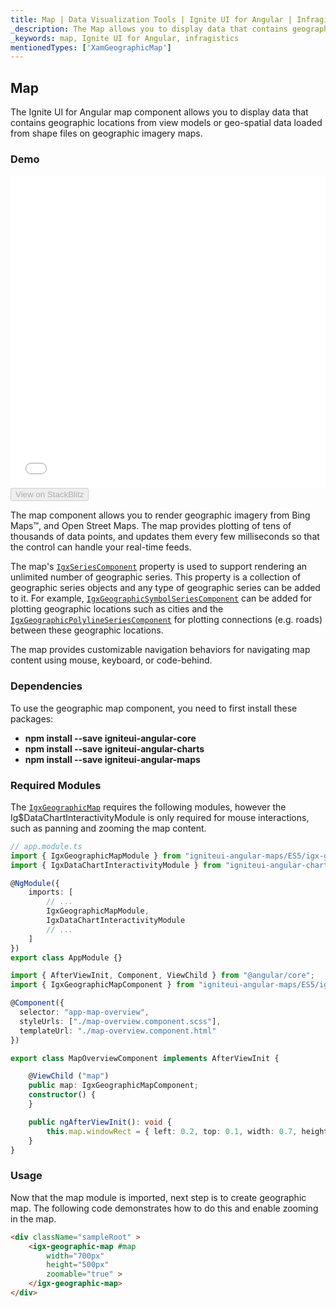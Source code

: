 ```yaml
---
title: Map | Data Visualization Tools | Ignite UI for Angular | Infragistics
_description: The Map allows you to display data that contains geographic locations from view models or geo-spatial data loaded from shape files on geographic imagery maps.View the demo, dependencies, usage and toolbar for more information.
_keywords: map, Ignite UI for Angular, infragistics
mentionedTypes: ['XamGeographicMap']
---
```


## Map

The Ignite UI for Angular map component allows you to display data that contains geographic locations from view models or geo-spatial data loaded from shape files on geographic imagery maps.

### Demo

<div class="sample-container loading" style="height: 500px">
    <iframe id="geo-map-overview-iframe" src='{environment:dvDemosBaseUrl}/maps/geo-map-overview' width="100%" height="100%" seamless frameBorder="0" onload="onXPlatSampleIframeContentLoaded(this);"></iframe>
</div>
<div>
    <button data-localize="stackblitz" disabled class="stackblitz-btn"   data-iframe-id="geo-map-overview-iframe" data-demos-base-url="{environment:dvDemosBaseUrl}">View on StackBlitz
    </button>
</div>

<div class="divider--half"></div>

The map component allows you to render geographic imagery from Bing Maps™, and Open Street Maps. The map provides plotting of tens of thousands of data points, and updates them every few milliseconds so that the control can handle your real-time feeds.

The map's [`IgxSeriesComponent`](/products/ignite-ui-angular/api/docs/typescript/latest/classes/igxseriescomponent.html) property is used to support rendering an unlimited number of geographic series. This property is a collection of geographic series objects and any type of geographic series can be added to it. For example, [`IgxGeographicSymbolSeriesComponent`](/products/ignite-ui-angular/api/docs/typescript/latest/classes/igxgeographicsymbolseriescomponent.html) can be added for plotting geographic locations such as cities and the [`IgxGeographicPolylineSeriesComponent`](/products/ignite-ui-angular/api/docs/typescript/latest/classes/igxgeographicpolylineseriescomponent.html) for plotting connections (e.g. roads) between these geographic locations.

The map provides customizable navigation behaviors for navigating map content using mouse, keyboard, or code-behind.

### Dependencies

To use the geographic map component, you need to first install these packages:

-   **npm install --save igniteui-angular-core**
-   **npm install --save igniteui-angular-charts**
-   **npm install --save igniteui-angular-maps**

### Required Modules

The [`IgxGeographicMap`](/products/ignite-ui-angular/api/docs/typescript/latest/classes/igxgeographicmap.html) requires the following modules, however the Ig$DataChartInteractivityModule is only required for mouse interactions, such as panning and zooming the map content.

```ts
// app.module.ts
import { IgxGeographicMapModule } from "igniteui-angular-maps/ES5/igx-geographic-map-module";
import { IgxDataChartInteractivityModule } from "igniteui-angular-charts/ES5/igx-data-chart-interactivity-module";

@NgModule({
    imports: [
        // ...
        IgxGeographicMapModule,
		IgxDataChartInteractivityModule
        // ...
    ]
})
export class AppModule {}
```

```ts
import { AfterViewInit, Component, ViewChild } from "@angular/core";
import { IgxGeographicMapComponent } from "igniteui-angular-maps/ES5/igx-geographic-map-component";

@Component({
  selector: "app-map-overview",
  styleUrls: ["./map-overview.component.scss"],
  templateUrl: "./map-overview.component.html"
})

export class MapOverviewComponent implements AfterViewInit {

    @ViewChild ("map")
    public map: IgxGeographicMapComponent;
    constructor() {
    }

    public ngAfterViewInit(): void {
        this.map.windowRect = { left: 0.2, top: 0.1, width: 0.7, height: 0.7 };
    }
}
```

<div class="divider--half"></div>

### Usage

Now that the map module is imported, next step is to create geographic map. The following code demonstrates how to do this and enable zooming in the map.

```html
<div className="sampleRoot" >
    <igx-geographic-map #map
        width="700px"
        height="500px"
        zoomable="true" >
    </igx-geographic-map>
</div>
```
